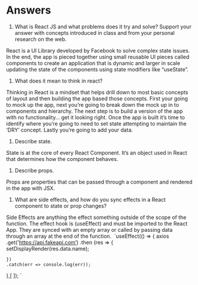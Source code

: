 # Answers

1. What is React JS and what problems does it try and solve? Support your answer with concepts introduced in class and from your personal research on the web.

React is a UI Library developed by Facebook to solve complex state issues. In the end, the app is pieced together using small reusable UI pieces called components to create an application that is dynamic and larger in scale updating the state of the components using state modifiers like “useState”.

1. What does it mean to think in react?

Thinking in React is a mindset that helps drill down to most basic concepts of layout and then building the app based those concepts. First your going to mock up the app, next you’re going to break down the mock up in to components and hierarchy. The next step is to build a version of the app with no functionality… get it looking right. Once the app is built it’s time to identify where you’re going to need to set state attempting to maintain the ‘DRY’ concept. Lastly you’re going to add your data.


1. Describe state.

State is at the core of every React Component. It’s an object used in React that determines how the component behaves.

1. Describe props.

Props are properties that can be passed through a component and rendered in the app with JSX. 

1. What are side effects, and how do you sync effects in a React component to state or prop changes?

Side Effects are anything the effect something outside of the scope of the function. The effect hook is (useEffect) and must be imported to the React App. They are synced with an empty array or called by passing data through an array at the end of the function. 
`useEffect(() => {
    axios
    .get('https://api.fakeapi.com’)
    .then (res => {
      setDisplayRender(res.data.name);

    })
    .catch(err => console.log(err));
  },[ ]);
`
